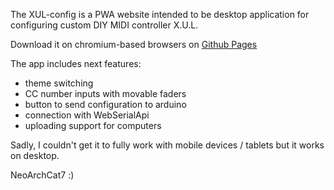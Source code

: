 The XUL-config is a PWA website intended to be desktop application for configuring custom DIY MIDI controller X.U.L.

Download it on chromium-based browsers on [Github Pages](https://neoarchcat7.github.io/XUL-config/)

The app includes next features:

- theme switching
- CC number inputs with movable faders
- button to send configuration to arduino
- connection with WebSerialApi
- uploading support for computers

Sadly, I couldn't get it to fully work with mobile devices / tablets but it works on desktop.

NeoArchCat7 :)
